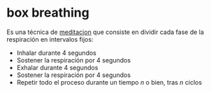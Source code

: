 # box breathing

Es una técnica de [meditacion](meditacion.md) que consiste en dividir cada fase de la respiración en intervalos fijos:

* Inhalar durante 4 segundos
* Sostener la respiración por 4 segundos
* Exhalar durante 4 segundos
* Sostener la respiración por 4 segundos
* Repetir todo el proceso durante un tiempo *n* o bien, tras *n* ciclos
